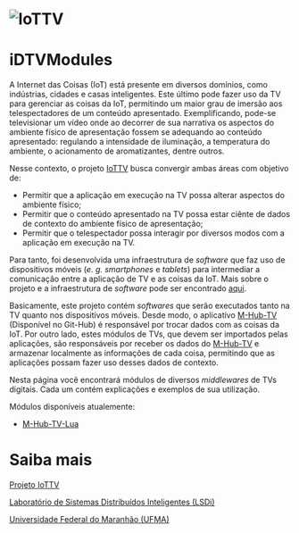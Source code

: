 # ![IoTTV](http://lsdi.ufma.br/~dannepereira/images/iottv-mini.png)

# iDTVModules
A Internet das Coisas (IoT) está presente em diversos domínios, como indústrias, cidades e casas inteligentes. 
Este último pode fazer uso da TV para gerenciar as coisas da IoT, permitindo um maior grau de imersão aos telespectadores de um conteúdo apresentado. 
Exemplificando, pode-se televisionar um vídeo onde ao decorrer de sua narrativa os aspectos do ambiente físico de apresentação fossem se adequando ao conteúdo apresentado: 
regulando a intensidade de iluminação, a temperatura do ambiente, o acionamento de aromatizantes, dentre outros.

Nesse contexto, o projeto [IoTTV](http://www.lsdi.ufma.br/~iottv) busca convergir ambas áreas com objetivo de:
* Permitir que a aplicação em execução na TV possa alterar aspectos do ambiente físico; 
* Permitir que o conteúdo apresentado na TV possa estar ciênte de dados de contexto do ambiente físico de apresentação;
* Permitir que o telespectador possa interagir por diversos modos com a aplicação em execução na TV.

Para tanto, foi desenvolvida uma infraestrutura de *software* que faz uso de dispositivos móveis (*e. g. smartphones* e *tablets*) para intermediar a comunicação entre a aplicação de TV e as coisas da IoT. 
Mais sobre o projeto e a infraestrutura de *software* pode ser encontrado [aqui](http://www.lsdi.ufma.br/~iottv).

Basicamente, este projeto contém *softwares* que serão executados tanto na TV quanto nos dispositivos móveis. 
Desde modo, o aplicativo [M-Hub-TV](https://github.com/makleystonlsdi/MHubTV) (Disponível no Git-Hub) é responsável por trocar dados com as coisas da IoT. 
Por outro lado, estes módulos de TVs, que devem ser importados pelas aplicações, são responsáveis por receber os dados do [M-Hub-TV](https://github.com/makleystonlsdi/MHubTV) e armazenar localmente as informações de cada coisa, permitindo que as aplicações possam fazer uso desses dados de contexto.

Nesta página você encontrará módulos de diversos *middlewares* de TVs digitais. 
Cada um contém explicações e exemplos de sua utilização.

Módulos disponíveis atualemente:
* [M-Hub-TV-Lua](https://github.com/makleystonlsdi/iDTVModules/tree/master/LuaModule)

# Saiba mais
[Projeto IoTTV](http://www.lsdi.ufma.br/~iottv)

[Laboratório de Sistemas Distribuídos Inteligentes (LSDi)](http://www.lsdi.ufma.br)

[Universidade Federal do Maranhão (UFMA)](http://www.ufma.br)
